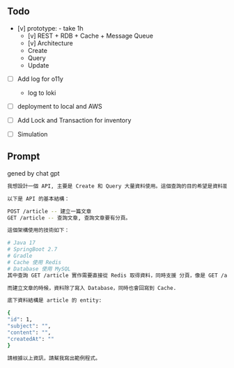 
## Todo

- [v] prototype: - take 1h
    - [v] REST + RDB + Cache + Message Queue
    - [v] Architecture
    - Create
    - Query
    - Update
- [ ] Add log for o11y
    - log to loki
- [ ] deployment to local and AWS
- [ ] Add Lock and Transaction for inventory
- [ ] Simulation




## Prompt

gened by chat gpt

```bash
我想設計一個 API, 主要是 Create 和 Query 大量資料使用。這個查詢的目的希望是資料能夠有一致性，同時兼顧效能茶訊要好。

以下是 API 的基本結構：

POST /article -- 建立一篇文章
GET /article -- 查詢文章, 查詢文章要有分頁。

這個架構使用的技術如下：

# Java 17
# SpringBoot 2.7
# Gradle
# Cache 使用 Redis
# Database 使用 MySQL
其中查詢 GET /article 實作需要直接從 Redis 取得資料，同時支援 分頁，像是 GET /article?cursor=3423&pageSize=10

而建立文章的時候，資料除了寫入 Database，同時也會回寫到 Cache.

底下資料結構是 article 的 entity:

{
"id": 1,
"subject": "",
"content": "",
"createdAt": ""
}

請根據以上資訊，請幫我寫出範例程式。
```


